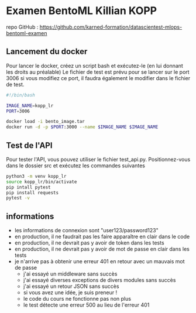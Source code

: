 # Examen BentoML Killian KOPP

repo GitHub : https://github.com/karned-formation/datascientest-mlops-bentoml-examen

## Lancement du docker

Pour lancer le docker, créez un script bash et exécutez-le (en lui donnant les droits au préalable)
Le fichier de test est prévu pour se lancer sur le port 3006 si vous modifiez ce port, il faudra également le modifier dans le fichier de test.
```bash
#!/bin/bash

IMAGE_NAME=kopp_lr
PORT=3006

docker load -i bento_image.tar
docker run -d -p $PORT:3000 --name $IMAGE_NAME $IMAGE_NAME
```

## Test de l'API

Pour tester l'API, vous pouvez utiliser le fichier test_api.py.
Positionnez-vous dans le dossier src et exécutez les commandes suivantes
```bash
python3 -m venv kopp_lr
source kopp_lr/bin/activate
pip intall pytest
pip install requests
pytest -v
```

## informations
- les informations de connexion sont "user123/password123"
- en production, il ne faudrait pas les faire apparaître en clair dans le code
- en production, il ne devrait pas y avoir de token dans les tests
- en production, il ne devrait pas y avoir de mot de passe en clair dans les tests
- je n'arrive pas à obtenir une erreur 401 en retour avec un mauvais mot de passe
  - j'ai essayé un middleware sans succès
  - j'ai essayé diverses exceptions de divers modules sans succès
  - j'ai essayé un retour JSON sans succès
  - si vous avez une idée, je suis preneur !
  - le code du cours ne fonctionne pas non plus
  - le test détecte une erreur 500 au lieu de l'erreur 401